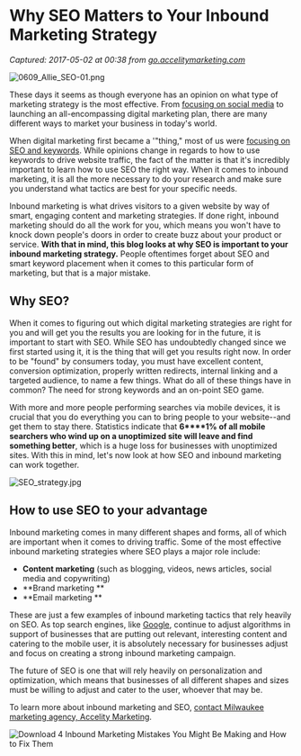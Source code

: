 # Why SEO Matters to Your Inbound Marketing Strategy

_Captured: 2017-05-02 at 00:38 from [go.accelitymarketing.com](http://go.accelitymarketing.com/blog/why-seo-matters-to-your-inbound-marketing-strategy?utm_content=bufferd2512&utm_medium=social&utm_source=twitter.com&utm_campaign=buffer)_

![0609_Allie_SEO-01.png](http://go.accelitymarketing.com/hs-fs/hubfs/Blog_Images_Audit/0609_Allie_SEO-01.png?t=1493667822501&width=370&height=247&name=0609_Allie_SEO-01.png)

These days it seems as though everyone has an opinion on what type of marketing strategy is the most effective. From [focusing on social media](http://go.accelitymarketing.com/blog/10-ideas-to-kickstart-your-small-business-social-media-presence) to launching an all-encompassing digital marketing plan, there are many different ways to market your business in today's world.

When digital marketing first became a '"thing," most of us were [focusing on SEO and keywords](http://go.accelitymarketing.com/blog/crucial-seo-terms-your-small-business-needs-to-know). While opinions change in regards to how to use keywords to drive website traffic, the fact of the matter is that it's incredibly important to learn how to use SEO the right way. When it comes to inbound marketing, it is all the more necessary to do your research and make sure you understand what tactics are best for your specific needs.

Inbound marketing is what drives visitors to a given website by way of smart, engaging content and marketing strategies. If done right, inbound marketing should do all the work for you, which means you won't have to knock down people's doors in order to create buzz about your product or service. **With that in mind, this blog looks at why SEO is important to your inbound marketing strategy.** People oftentimes forget about SEO and smart keyword placement when it comes to this particular form of marketing, but that is a major mistake.

## **Why SEO?**

When it comes to figuring out which digital marketing strategies are right for you and will get you the results you are looking for in the future, it is important to start with SEO. While SEO has undoubtedly changed since we first started using it, it is the thing that will get you results right now. In order to be "found" by consumers today, you must have excellent content, conversion optimization, properly written redirects, internal linking and a targeted audience, to name a few things. What do all of these things have in common? The need for strong keywords and an on-point SEO game.

With more and more people performing searches via mobile devices, it is crucial that you do everything you can to bring people to your website--and get them to stay there. Statistics indicate that **6****1% of all mobile searchers who wind up on a unoptimized site will leave and find something better**, which is a huge loss for businesses with unoptimized sites. With this in mind, let's now look at how SEO and inbound marketing can work together.

![SEO_strategy.jpg](http://go.accelitymarketing.com/hubfs/Blog_Images/SEO_strategy.jpg?t=1493667822501)

## **How to use SEO to your advantage**

Inbound marketing comes in many different shapes and forms, all of which are important when it comes to driving traffic. Some of the most effective inbound marketing strategies where SEO plays a major role include:

  * **Content marketing** (such as blogging, videos, news articles, social media and copywriting)
  * **Brand marketing **
  * **Email marketing **

These are just a few examples of inbound marketing tactics that rely heavily on SEO. As top search engines, like [Google](https://www.google.com/), continue to adjust algorithms in support of businesses that are putting out relevant, interesting content and catering to the mobile user, it is absolutely necessary for businesses adjust and focus on creating a strong inbound marketing campaign.

The future of SEO is one that will rely heavily on personalization and optimization, which means that businesses of all different shapes and sizes must be willing to adjust and cater to the user, whoever that may be.

To learn more about inbound marketing and SEO, [contact Milwaukee marketing agency, Accelity Marketing](http://accelitymarketing.com/contact-us/).

![Download 4 Inbound Marketing Mistakes You Might Be Making and How to Fix Them](http://cdn2.hubspot.net/hubfs/875116/hub_generated/resized/94e2d53c-5c4a-4373-b320-1fc9d7d5717d.png)
